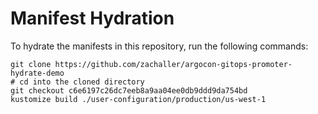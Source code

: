 # Manifest Hydration

To hydrate the manifests in this repository, run the following commands:

```shell
git clone https://github.com/zachaller/argocon-gitops-promoter-hydrate-demo
# cd into the cloned directory
git checkout c6e6197c26dc7eeb8a9aa04ee0db9ddd9da754bd
kustomize build ./user-configuration/production/us-west-1
```
